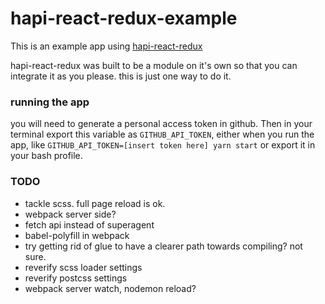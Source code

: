 # hapi-react-redux-example
This is an example app using [hapi-react-redux](https://github.com/kellyrmilligan/hapi-react-redux)

hapi-react-redux was built to be a module on it's own so that you can integrate it as you please. this is just one way to do it.

### running the app
you will need to generate a personal access token in github. Then in your terminal export this variable as `GITHUB_API_TOKEN`, either when you run the app, like `GITHUB_API_TOKEN=[insert token here] yarn start` or export it in your bash profile.

### TODO
- tackle scss. full page reload is ok.
- webpack server side?
- fetch api instead of superagent
- babel-polyfill in webpack
- try getting rid of glue to have a clearer path towards compiling? not sure.
- reverify scss loader settings
- reverify postcss settings
- webpack server watch, nodemon reload?
